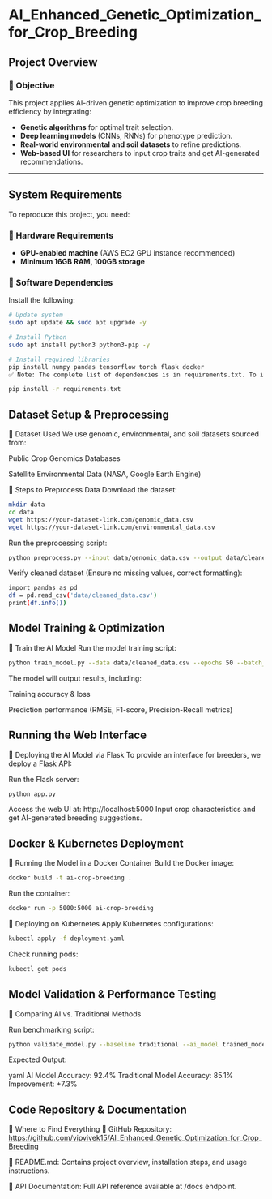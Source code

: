 # AI_Enhanced_Genetic_Optimization_for_Crop_Breeding

## Project Overview

### 📌 Objective
This project applies AI-driven genetic optimization to improve crop breeding efficiency by integrating:
- **Genetic algorithms** for optimal trait selection.
- **Deep learning models** (CNNs, RNNs) for phenotype prediction.
- **Real-world environmental and soil datasets** to refine predictions.
- **Web-based UI** for researchers to input crop traits and get AI-generated recommendations.

---

## System Requirements

To reproduce this project, you need:

### 📌 Hardware Requirements
- **GPU-enabled machine** (AWS EC2 GPU instance recommended)
- **Minimum 16GB RAM, 100GB storage**

### 📌 Software Dependencies
Install the following:

```bash
# Update system
sudo apt update && sudo apt upgrade -y

# Install Python
sudo apt install python3 python3-pip -y

# Install required libraries
pip install numpy pandas tensorflow torch flask docker
✅ Note: The complete list of dependencies is in requirements.txt. To install all at once:
```
```bash
pip install -r requirements.txt
```
## Dataset Setup & Preprocessing
📌 Dataset Used
We use genomic, environmental, and soil datasets sourced from:

Public Crop Genomics Databases

Satellite Environmental Data (NASA, Google Earth Engine)

📌 Steps to Preprocess Data
Download the dataset:

```bash
mkdir data
cd data
wget https://your-dataset-link.com/genomic_data.csv
wget https://your-dataset-link.com/environmental_data.csv
```
Run the preprocessing script:

```bash
python preprocess.py --input data/genomic_data.csv --output data/cleaned_data.csv
```
Verify cleaned dataset (Ensure no missing values, correct formatting):

```bash
import pandas as pd
df = pd.read_csv('data/cleaned_data.csv')
print(df.info())
```
## Model Training & Optimization
📌 Train the AI Model
Run the model training script:

```bash
python train_model.py --data data/cleaned_data.csv --epochs 50 --batch_size 32
```
The model will output results, including:

Training accuracy & loss

Prediction performance (RMSE, F1-score, Precision-Recall metrics)

## Running the Web Interface
📌 Deploying the AI Model via Flask
To provide an interface for breeders, we deploy a Flask API:

Run the Flask server:

```bash
python app.py
```
Access the web UI at:
http://localhost:5000
Input crop characteristics and get AI-generated breeding suggestions.

## Docker & Kubernetes Deployment
📌 Running the Model in a Docker Container
Build the Docker image:

```bash
docker build -t ai-crop-breeding .
```

Run the container:

```bash
docker run -p 5000:5000 ai-crop-breeding
```
📌 Deploying on Kubernetes
Apply Kubernetes configurations:

```bash
kubectl apply -f deployment.yaml
```

Check running pods:

```bash
kubectl get pods
```
## Model Validation & Performance Testing
📌 Comparing AI vs. Traditional Methods

Run benchmarking script:

```bash
python validate_model.py --baseline traditional --ai_model trained_model.h5
```

Expected Output:

yaml
AI Model Accuracy: 92.4%
Traditional Model Accuracy: 85.1%
Improvement: +7.3%

## Code Repository & Documentation
📌 Where to Find Everything
📂 GitHub Repository: https://github.com/vipvivek15/AI_Enhanced_Genetic_Optimization_for_Crop_Breeding

📑 README.md: Contains project overview, installation steps, and usage instructions.

📑 API Documentation: Full API reference available at /docs endpoint.

